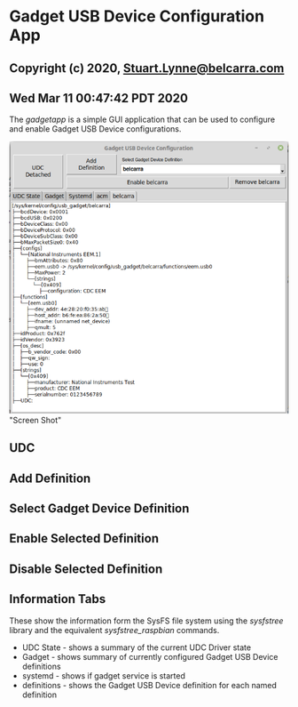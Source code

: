 # Gadget USB Device Configuration App
## Copyright (c) 2020, Stuart.Lynne@belcarra.com
## Wed Mar 11 00:47:42 PDT 2020 

The *gadgetapp* is a simple GUI application that can be used to configure and enable Gadget USB Device configurations.


![GadgetApp Screenshot](/docs/gadgetapp.png) "Screen Shot"



## UDC


## Add Definition


## Select Gadget Device Definition


## Enable Selected Definition


## Disable Selected Definition


## Information Tabs

These show the information form the SysFS file system using the *sysfstree* library and 
the equivalent *sysfstree_raspbian* commands.

- UDC State - shows a summary of the current UDC Driver state
- Gadget - shows summary of currently configured Gadget USB Device definitions
- systemd - shows if gadget service is started
- definitions - shows the Gadget USB Device definition for each named definition 

